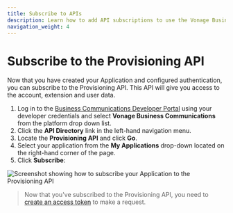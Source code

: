 ```yaml
---
title: Subscribe to APIs
description: Learn how to add API subscriptions to use the Vonage Business Communications APIs
navigation_weight: 4
---
```


# Subscribe to the Provisioning API

Now that you have created your Application and configured authentication, you can subscribe to the Provisioning API. This API will give you access to the account, extension and user data.

1. Log in to the [Business Communications Developer Portal](https://apimanager.uc.vonage.com/) using your developer credentials and select **Vonage Business Communications** from the platform drop down list.
2. Click the **API Directory** link in the left-hand navigation menu.
3. Locate the **Provisioning API** and click **Go**.
4. Select your application from the **My Applications** drop-down located on the right-hand corner of the page. 
5. Click **Subscribe**:

![Screenshot showing how to subscribe your Application to the Provisioning API](/images/vbc/getting-started/subscribe-api.png)

> Now that you've subscribed to the Provisioning API, you need to [create an access token](/getting-started/create-an-access-token) to make a request.

